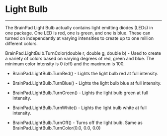 # Light Bulb
---
The BrainPad Light Bulb actually contains light emitting diodes (LEDs) in one package. One LED is red, one is green, and one is blue. These can turned on independantly at varying intensities to create up to one million different colors.

BrainPad.LightBulb.TurnColor(double r, double g, double b) - Used to create a variety of colors based on varying degrees of red, green and blue. The minimum color intensity is 0 (off) and the maximum is 100. 

* BrainPad.LightBulb.TurnRed() - Lights the light bulb red at full intensity.

* BrainPad.LightBulb.TurnBlue() - Lights the light bulb blue at full intensity.

* BrainPad.LightBulb.TurnGreen() - Lights the light bulb green at full intensity.

* BrainPad.LightBulb.TurnWhite() - Lights the light bulb white at full intensity.

* BrainPad.LightBulb.TurnOff() - Turns off the light bulb. Same as BrainPad.LightBulb.TurnColor(0.0, 0.0, 0.0)
